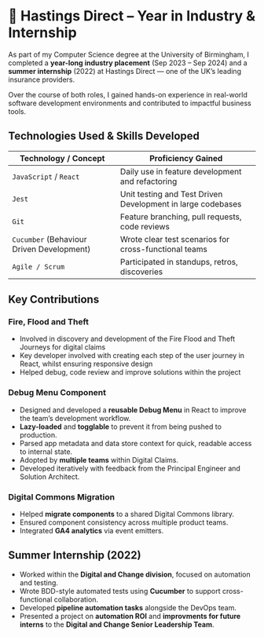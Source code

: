 # 🏢 Hastings Direct – Year in Industry & Internship

As part of my Computer Science degree at the University of Birmingham, I completed a **year-long industry placement** (Sep 2023 – Sep 2024) and a **summer internship** (2022) at Hastings Direct — one of the UK’s leading insurance providers.

Over the course of both roles, I gained hands-on experience in real-world software development environments and contributed to impactful business tools.

## Technologies Used & Skills Developed

| Technology / Concept       | Proficiency Gained                              |
|----------------------------|--------------------------------------------------|
| `JavaScript` / `React`     | Daily use in feature development and refactoring |
| `Jest`                     | Unit testing and Test Driven Development in large codebases          |
| `Git`                      | Feature branching, pull requests, code reviews   |
| `Cucumber` (Behaviour Driven Development)           | Wrote clear test scenarios for cross-functional teams |
| `Agile / Scrum`            | Participated in standups, retros, discoveries    |

## Key Contributions
### Fire, Flood and Theft
- Involved in discovery and development of the Fire Flood and Theft Journeys for digital claims
- Key developer involved with creating each step of the user journey in React, whilst ensuring responsive design
- Helped debug, code review and improve solutions within the project

### Debug Menu Component

- Designed and developed a **reusable Debug Menu** in React to improve the team’s development workflow.
- **Lazy-loaded** and **togglable** to prevent it from being pushed to production.
- Parsed app metadata and data store context for quick, readable access to internal state.
- Adopted by **multiple teams** within Digital Claims.
- Developed iteratively with feedback from the Principal Engineer and Solution Architect.

### Digital Commons Migration

- Helped **migrate components** to a shared Digital Commons library.
- Ensured component consistency across multiple product teams.
- Integrated **GA4 analytics** via event emitters.

## Summer Internship (2022)

- Worked within the **Digital and Change division**, focused on automation and testing.
- Wrote BDD-style automated tests using **Cucumber** to support cross-functional collaboration.
- Developed **pipeline automation tasks** alongside the DevOps team.
- Presented a project on **automation ROI** and **improvments for future interns** to the **Digital and Change Senior Leadership Team**.


